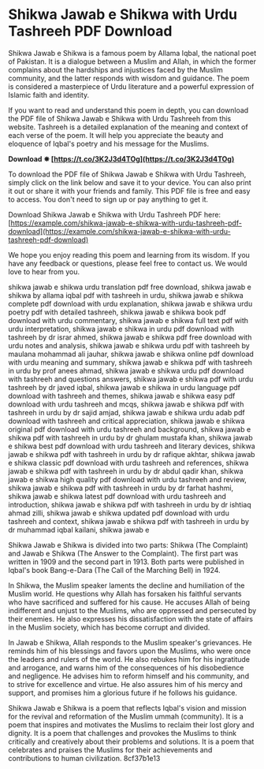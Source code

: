 # Shikwa Jawab e Shikwa with Urdu Tashreeh PDF Download
  
Shikwa Jawab e Shikwa is a famous poem by Allama Iqbal, the national poet of Pakistan. It is a dialogue between a Muslim and Allah, in which the former complains about the hardships and injustices faced by the Muslim community, and the latter responds with wisdom and guidance. The poem is considered a masterpiece of Urdu literature and a powerful expression of Islamic faith and identity.
  
If you want to read and understand this poem in depth, you can download the PDF file of Shikwa Jawab e Shikwa with Urdu Tashreeh from this website. Tashreeh is a detailed explanation of the meaning and context of each verse of the poem. It will help you appreciate the beauty and eloquence of Iqbal's poetry and his message for the Muslims.
 
**Download ✵ [https://t.co/3K2J3d4TOg](https://t.co/3K2J3d4TOg)**


  
To download the PDF file of Shikwa Jawab e Shikwa with Urdu Tashreeh, simply click on the link below and save it to your device. You can also print it out or share it with your friends and family. This PDF file is free and easy to access. You don't need to sign up or pay anything to get it.
  
Download Shikwa Jawab e Shikwa with Urdu Tashreeh PDF here: [https://example.com/shikwa-jawab-e-shikwa-with-urdu-tashreeh-pdf-download](https://example.com/shikwa-jawab-e-shikwa-with-urdu-tashreeh-pdf-download)
  
We hope you enjoy reading this poem and learning from its wisdom. If you have any feedback or questions, please feel free to contact us. We would love to hear from you.
 
shikwa jawab e shikwa urdu translation pdf free download,  shikwa jawab e shikwa by allama iqbal pdf with tashreeh in urdu,  shikwa jawab e shikwa complete pdf download with urdu explanation,  shikwa jawab e shikwa urdu poetry pdf with detailed tashreeh,  shikwa jawab e shikwa book pdf download with urdu commentary,  shikwa jawab e shikwa full text pdf with urdu interpretation,  shikwa jawab e shikwa in urdu pdf download with tashreeh by dr israr ahmed,  shikwa jawab e shikwa pdf free download with urdu notes and analysis,  shikwa jawab e shikwa urdu pdf with tashreeh by maulana mohammad ali jauhar,  shikwa jawab e shikwa online pdf download with urdu meaning and summary,  shikwa jawab e shikwa pdf with tashreeh in urdu by prof anees ahmad,  shikwa jawab e shikwa urdu pdf download with tashreeh and questions answers,  shikwa jawab e shikwa pdf with urdu tashreeh by dr javed iqbal,  shikwa jawab e shikwa in urdu language pdf download with tashreeh and themes,  shikwa jawab e shikwa easy pdf download with urdu tashreeh and mcqs,  shikwa jawab e shikwa pdf with tashreeh in urdu by dr sajid amjad,  shikwa jawab e shikwa urdu adab pdf download with tashreeh and critical appreciation,  shikwa jawab e shikwa original pdf download with urdu tashreeh and background,  shikwa jawab e shikwa pdf with tashreeh in urdu by dr ghulam mustafa khan,  shikwa jawab e shikwa best pdf download with urdu tashreeh and literary devices,  shikwa jawab e shikwa pdf with tashreeh in urdu by dr rafique akhtar,  shikwa jawab e shikwa classic pdf download with urdu tashreeh and references,  shikwa jawab e shikwa pdf with tashreeh in urdu by dr abdul qadir khan,  shikwa jawab e shikwa high quality pdf download with urdu tashreeh and review,  shikwa jawab e shikwa pdf with tashreeh in urdu by dr farhat hashmi,  shikwa jawab e shikwa latest pdf download with urdu tashreeh and introduction,  shikwa jawab e shikwa pdf with tashreeh in urdu by dr ishtiaq ahmad zilli,  shikwa jawab e shikwa updated pdf download with urdu tashreeh and context,  shikwa jawab e shikwa pdf with tashreeh in urdu by dr muhammad iqbal kailani,  shikwa jawab e
  
Shikwa Jawab e Shikwa is divided into two parts: Shikwa (The Complaint) and Jawab e Shikwa (The Answer to the Complaint). The first part was written in 1909 and the second part in 1913. Both parts were published in Iqbal's book Bang-e-Dara (The Call of the Marching Bell) in 1924.
  
In Shikwa, the Muslim speaker laments the decline and humiliation of the Muslim world. He questions why Allah has forsaken his faithful servants who have sacrificed and suffered for his cause. He accuses Allah of being indifferent and unjust to the Muslims, who are oppressed and persecuted by their enemies. He also expresses his dissatisfaction with the state of affairs in the Muslim society, which has become corrupt and divided.
  
In Jawab e Shikwa, Allah responds to the Muslim speaker's grievances. He reminds him of his blessings and favors upon the Muslims, who were once the leaders and rulers of the world. He also rebukes him for his ingratitude and arrogance, and warns him of the consequences of his disobedience and negligence. He advises him to reform himself and his community, and to strive for excellence and virtue. He also assures him of his mercy and support, and promises him a glorious future if he follows his guidance.
  
Shikwa Jawab e Shikwa is a poem that reflects Iqbal's vision and mission for the revival and reformation of the Muslim ummah (community). It is a poem that inspires and motivates the Muslims to reclaim their lost glory and dignity. It is a poem that challenges and provokes the Muslims to think critically and creatively about their problems and solutions. It is a poem that celebrates and praises the Muslims for their achievements and contributions to human civilization.
 8cf37b1e13
 
